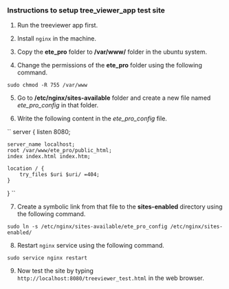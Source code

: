 ### Instructions to setup tree_viewer_app test site

1. Run the treeviewer app first.

2. Install `nginx` in the machine.

3. Copy the **ete_pro** folder to **/var/www/** folder in the ubuntu system.

4. Change the permissions of the **ete_pro** folder using the following command. 

``sudo chmod -R 755 /var/www
``

5. Go to **/etc/nginx/sites-available** folder and create a new file named *ete_pro_config* in that folder.

6. Write the following content in the *ete_pro_config* file.


``
  server {
	listen 8080;

	server_name localhost;
	root /var/www/ete_pro/public_html;
	index index.html index.htm;

	location / {
		try_files $uri $uri/ =404;
	}
 }
``

7. Create a symbolic link from that file to the **sites-enabled** directory using the following command.

``
sudo ln -s /etc/nginx/sites-available/ete_pro_config /etc/nginx/sites-enabled/ 
``

8. Restart `nginx` service using the following command.

``
sudo service nginx restart
``

9. Now test the site by typing `http://localhost:8080/treeviewer_test.html` in the web browser.


